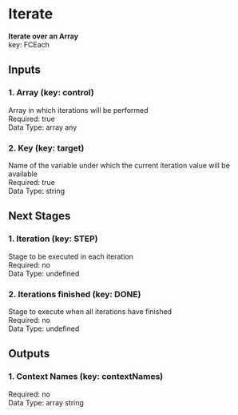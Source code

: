 # Iterate  
**Iterate over an Array**  
key: FCEach  
## Inputs  
### 1. Array (key: control)  
Array in which iterations will be performed  
Required: true  
Data Type: array any  
### 2. Key (key: target)  
Name of the variable under which the current iteration value will be available  
Required: true  
Data Type: string   
## Next Stages  
### 1. Iteration (key: STEP)  
Stage to be executed in each iteration  
Required: no  
Data Type: undefined   
### 2. Iterations finished (key: DONE)  
Stage to execute when all iterations have finished  
Required: no  
Data Type: undefined   
## Outputs  
### 1. Context Names (key: contextNames)  
  
Required: no  
Data Type: array string